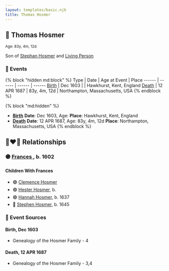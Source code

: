```yaml
---
layout: templates/basic.njk
title: Thomas Hosmer
---
```

## 🔵 Thomas Hosmer
<small>Age: 83y, 4m, 12d</small>

Son of [Stephan Hosmer](/people/8/8785716) and [Living Person](/people/7/77992256)

### 📆 Events

{% block "hidden md:block" %}
Type | Date | Age at Event | Place
------ | ------ | ------ | ------
[Birth](#event-event-2) | Dec 1603 |  | Hawkhurst, Kent, England
[Death](#event-event-3) | 12 APR 1687 | 83y, 4m, 12d | Northampton, Massachusetts, USA
{% endblock %}

{% block "md:hidden" %}
- **[Birth](#event-event-2)**
**Date**: Dec 1603, Age:
**Place**: Hawkhurst, Kent, England
- **[Death](#event-event-3)**
**Date**: 12 APR 1687, Age: 83y, 4m, 12d
**Place**: Northampton, Massachusetts, USA
{% endblock %}

## 👩‍❤️‍👨 Relationships

### 🟣 [Frances ](/people/1/15178620), b. 1602

#### Children With Frances
* 🟣 [Clemence Hosmer](/people/3/36338636)
* 🟣 [Hester Hosmer](/people/8/80112068), b.
* 🟣 [Hannah Hosmer](/people/7/74814464), b. 1637
* 🔵 [Stephen Hosmer](/people/5/53717358), b. 1645
### 📰 Event Sources

#### <a id="event-event-2"></a> Birth, Dec 1603
* Genealogy of the Hosmer Family  - 4

#### <a id="event-event-3"></a> Death, 12 APR 1687
* Genealogy of the Hosmer Family  - 3,4